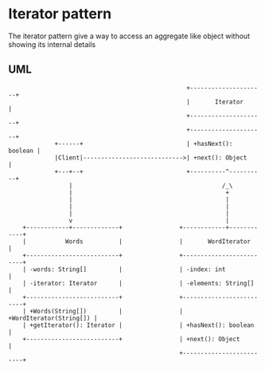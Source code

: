 # Iterator pattern #
The iterator pattern give a way to access an aggregate like object without showing its internal details

## UML ##
                                                      +---------------------+
                                                      |       Iterator      |
                                                      +---------------------+
                                                      +---------------------+
                 +------+                             | +hasNext(): boolean |
                 |Client|---------------------------->| +next(): Object     |
                 +---+--+                             +----------^----------+
                     |                                          /_\
                     |                                           +
                     |                                           |
                     |                                           |
                     |                                           |
                     v                                           |
        +------------+-------------+                +------------+------------+
        |           Words          |                |       WordIterator      |
        +--------------------------+                +-------------------------+
        | -words: String[]         |                | -index: int             |
        | -iterator: Iterator      |                | -elements: String[]     |
        +--------------------------+                +-------------------------+
        | +Words(String[])         |                | +WordIterator(String[]) |
        | +getIterator(): Iterator |                | +hasNext(): boolean     |
        +--------------------------+                | +next(): Object         |
                                                    +-------------------------+
